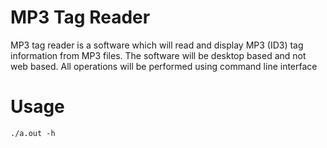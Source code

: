 # MP3 Tag Reader 
MP3 tag reader is a software which will read and display MP3 (ID3) tag information from MP3 files. The software will be desktop based and not web based. All operations will be performed using command line interface

# Usage 
``` 
./a.out -h
```
